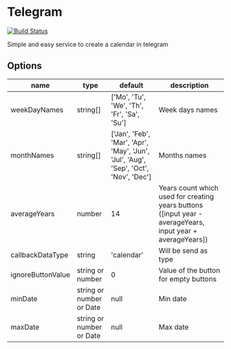 # Telegram

[![Build Status](https://travis-ci.com/michPl/telegram-calendar.svg?token=MxJ3sEw6pDuswtREaQhk&branch=master)](https://travis-ci.com/michPl/telegram-calendar)

Simple and easy service to create a calendar in telegram

## Options
| name              | type       | default    | description          |
|-------------------|------------|------------|----------------------|
| weekDayNames      | string[]   | ['Mo', 'Tu', 'We', 'Th', 'Fr', 'Sa', 'Su'] | Week days names                                                    |
| monthNames        | string[]   | ['Jan', 'Feb', 'Mar', 'Apr', 'May', 'Jun', 'Jul', 'Aug', 'Sep', 'Oct', 'Nov', 'Dec'] | Months names             |
| averageYears      | number     | 14 | Years count which used for creating years buttons ([input year - averageYears, input year + averageYears]) |
| callbackDataType  | string                   | 'calendar' | Will be send as type                                                                 |
| ignoreButtonValue | string or number         | 0          | Value of the button for empty buttons                                                |
| minDate           | string or number or Date | null       | Min date                                                                             |
| maxDate           | string or number or Date | null       | Max date                                                                             |
